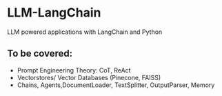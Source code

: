 # LLM-LangChain
LLM powered applications with LangChain and Python

## To be covered: 

- Prompt Engineering Theory: CoT, ReAct
- Vectorstores/ Vector Databases (Pinecone, FAISS)
- Chains, Agents,DocumentLoader, TextSplitter, OutputParser, Memory
